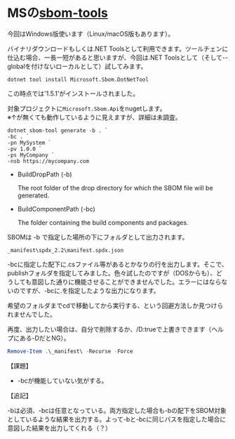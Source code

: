 # MSの[sbom-tools](https://github.com/microsoft/sbom-tool)

今回はWindows版使います（Linux/macOS版もあります）。

バイナリダウンロードもしくは.NET Toolsとして利用できます。ツールチェンに仕込む場合、一長一短があると思いますが、今回は.NET Toolsとして（そして--globalを付けないローカルとして）試してみます。

```console
dotnet tool install Microsoft.Sbom.DotNetTool
```

この時点では'1.5.1'がインストールされました。

対象プロジェクトに`Microsoft.Sbom.Api`をnugetします。  
※↑が無くても動作しているように見えますが、詳細は未調査。

```console
dotnet sbom-tool generate -b . `
-bc . `
-pn MySystem `
-pv 1.0.0 `
-ps MyCompany `
-nsb https://mycompany.com

```

- BuildDropPath (-b)

    The root folder of the drop directory for which the SBOM file will be generated.

- BuildComponentPath (-bc)

    The folder containing the build components and packages.

SBOMは -b で指定した場所の下にフォルダとして出力されます。

`_manifest\spdx_2.2\manifest.spdx.json`

-bcに指定した配下に.csファイル等があるとかなりの行を出力します。そこで、publishフォルダを指定してみました。色々試したのですが（DOSからも）、どうしても意図した通りに機能させることができませんでした。エラーにはならないのですが、-bcに.を指定したような出力になります。

希望のフォルダまでcdで移動してから実行する、という回避方法しか見つけられませんでした。

再度、出力したい場合は、自分で削除するか、/D:trueで上書きできます（ヘルプにある-DだとNG）。

```powershell
Remove-Item .\_manifest\ -Recurse -Force
```

【課題】

- -bcが機能していない気がする。

【追記】

-bは必須、-bcは任意となっている。両方指定した場合も-bの配下をSBOM対象としているような結果を出力する。よって-bと-bcに同じパスを指定した場合に意図した結果を出力してくれる（？）
